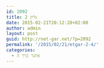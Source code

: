 ```yaml
---
id: 2092
title: גליון 2
date: 2015-02-21T20:12:28+02:00
author: admin
layout: post
guid: http://net-gar.net/?p=2092
permalink: '/2015/02/21/etgar-2-4/'
categories:
  - אתגר כרך ה
---
```

